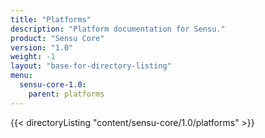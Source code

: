 ```yaml
---
title: "Platforms"
description: "Platform documentation for Sensu."
product: "Sensu Core"
version: "1.0"
weight: -1
layout: "base-for-directory-listing"
menu:
  sensu-core-1.0:
    parent: platforms
---
```


{{< directoryListing "content/sensu-core/1.0/platforms" >}}
